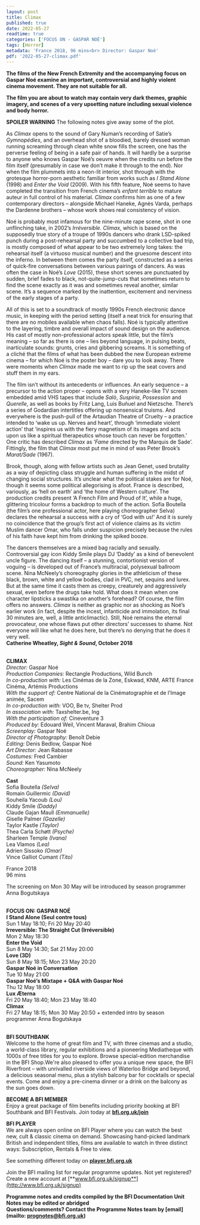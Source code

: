 ```yaml
---
layout: post
title: Climax
published: true
date: 2022-05-27
readtime: true
categories: ['FOCUS ON - GASPAR NOÉ']
tags: [Horror]
metadata: 'France 2018, 96 mins<br> Director: Gaspar Noé'
pdf: '2022-05-27-climax.pdf'
---
```


**The films of the New French Extremity and the accompanying focus on Gaspar Noé examine an important, controversial and highly violent cinema movement. They are not suitable for all.**

**The film you are about to watch may contain very dark themes, graphic imagery, and scenes of a very upsetting nature including sexual violence and body horror.**

**SPOILER WARNING** The following notes give away some of the plot.

As _Climax_ opens to the sound of Gary Numan’s recording of Satie’s _Gymnopédies_, and an overhead shot of a bloodied, barely dressed woman running screaming through clean white snow fills the screen, one has the perverse feeling of being in a safe pair of hands. It will hardly be a surprise to anyone who knows Gaspar Noé’s oeuvre when the credits run before the film itself (presumably in case we don’t make it through to the end). Nor when the film plummets into a neon-lit interior, shot through with the grotesque horror-porn aesthetic familiar from works such as _I Stand Alone_ (1998) and _Enter the Void_ (2009). With his fifth feature, Noé seems to have completed the transition from French cinema’s _enfant terrible_ to mature auteur in full control of his material. _Climax_ confirms him as one of a few contemporary directors – alongside Michael Haneke, Agnès Varda, perhaps the Dardenne brothers – whose work shows real consistency of vision.

Noé is probably most infamous for the nine-minute rape scene, shot in one unflinching take, in 2002’s _Irréversible_. _Climax_, which is based on the supposedly true story of a troupe of 1990s dancers who drank LSD-spiked punch during a post-rehearsal party and succumbed to a collective bad trip, is mostly composed of what appear to be two extremely long takes: the rehearsal itself (a virtuoso musical number) and the gruesome descent into the inferno.  In between them comes the party itself, constructed as a series of quick-fire conversations between various pairings of dancers. As was often the case in Noé’s _Love_ (2015), these short scenes are punctuated by sudden, brief fades to black, not-quite-jump-cuts that sometimes return to find the scene exactly as it was and sometimes reveal another, similar scene. It’s a sequence marked by the inattention, excitement and nerviness of the early stages of a party.

All of this is set to a soundtrack of mostly 1990s French electronic dance music, in keeping with the period setting (itself a neat trick for ensuring that there are no mobiles available when chaos falls). Noé is typically attentive to the layering, timbre and overall impact of sound design on the audience. His cast of mostly non-professional actors speak little, but the film’s meaning – so far as there is one – lies beyond language, in pulsing beats, inarticulate sounds: grunts, cries and gibbering screams. It is something of a cliché that the films of what has been dubbed the new European extreme cinema – for which Noé is the poster boy – dare you to look away. There were moments when _Climax_ made me want to rip up the seat covers and stuff them in my ears.

The film isn’t without its antecedents or influences. An early sequence – a precursor to the action proper – opens with a very Haneke-like TV screen embedded amid VHS tapes that include _Salò_, _Suspiria_, _Possession_ and _Querelle_, as well as books by Fritz Lang, Luis Buñuel and Nietzsche. There’s a series of Godardian intertitles offering up nonsensical truisms. And everywhere is the push-pull of the Artaudian Theatre of Cruelty – a practice intended to ‘wake us up. Nerves and heart’, through ‘immediate violent action’ that ‘inspires us with the fiery magnetism of its images and acts upon us like a spiritual therapeutics whose touch can never be forgotten.’ One critic has described _Climax_ as ‘_Fame_ directed by the Marquis de Sade’. Fittingly, the film that _Climax_ most put me in mind of was Peter Brook’s _Marat/Sade_ (1967).

Brook, though, along with fellow artists such as Jean Genet, used brutality as a way of depicting class struggle and human suffering in the midst of changing social structures. It’s unclear what the political stakes are for Noé, though it seems some political allegorising is afoot. France is described, variously, as ‘hell on earth’ and ‘the home of Western culture’. The production credits present ‘A French Film and Proud of It’, while a huge, glittering tricolour forms a backdrop to much of the action. Sofia Boutella (the film’s one professional actor, here playing choreographer Selva) declares the rehearsal a success with a cry of ‘God with us!’ And it is surely no coincidence that the group’s first act of violence claims as its victim Muslim dancer Omar, who falls under suspicion precisely because the rules of his faith have kept him from drinking the spiked booze.

The dancers themselves are a mixed bag racially and sexually. Controversial gay icon Kiddy Smile plays DJ ‘Daddy’ as a kind of benevolent uncle figure. The dancing itself – a stunning, contortionist version of voguing – is developed out of France’s multiracial, polysexual ballroom scene. Nina McNeely’s choreography glories in the athleticism of these black, brown, white and yellow bodies, clad in PVC, net, sequins and lurex. But at the same time it casts them as creepy, creaturely and aggressively sexual, even before the drugs take hold. What does it mean when one character lipsticks a swastika on another’s forehead? Of course, the film offers no answers. _Climax_ is neither as graphic nor as shocking as Noé’s earlier work (in fact, despite the incest, infanticide and immolation, its final 30 minutes are, well, a little anticlimactic). Still, Noé remains the eternal provocateur, one whose flaws put other directors’ successes to shame. Not everyone will like what he does here, but there’s no denying that he does it very well.  
**Catherine Wheatley, _Sight & Sound_, October 2018**
<br><br>

**CLIMAX**<br>
_Director:_ Gaspar Noé<br>
_Production Companies:_ Rectangle Productions, Wild Bunch<br>
_In co-production with:_ Les Cinémas de la Zone, Eskwad, KNM, ARTE France Cinéma,  Artémis Productions<br>
_With the support of:_ Centre National de la Cinématographie et de l’Image animée, Sacem<br>
_In co-production with:_ VOO, Be tv, Shelter Prod<br>
_In association with:_ Taxshelter.be, Ing<br>
_With the participation of:_ Cineventure 3<br>
_Produced by:_ Edouard Weil, Vincent Maraval, Brahim Chioua<br>
_Screenplay:_ Gaspar Noé<br>
_Director of Photography:_ Benoît Debie<br>
_Editing:_ Denis Bedlow, Gaspar Noé<br>
_Art Director:_ Jean Rabasse<br>
_Costumes:_ Fred Cambier<br>
_Sound:_ Ken Yasumoto<br>
_Choreographer:_ Nina McNeely<br>

**Cast**<br>
Sofia Boutella _(Selva)_<br>
Romain Guillermic _(David)_<br>
Souheila Yacoub _(Lou)_<br>
Kiddy Smile _(Daddy)_<br>
Claude Gajan Maull _(Emmanuelle)_<br>
Giselle Palmer _(Gazelle)_<br>
Taylor Kastle _(Taylor)_<br>
Thea Carla Schøtt _(Psyche)_<br>
Sharleen Temple _(Ivana)_<br>
Lea Vlamos _(Lea)_<br>
Adrien Sissoko _(Omar)_<br>
Vince Galliot Cumant _(Tito)_<br>

France 2018<br>
96 mins

The screening on Mon 30 May will be introduced  by season programmer Anna Bogutskaya<br>
<br>

**FOCUS ON: GASPAR NOÉ**<br>
**I Stand Alone (Seul contre tous)**<br>
Sun 1 May 18:10; Fri 20 May 20:40<br>
**Irreversible: The Straight Cut (Irréversible)**<br>
Mon 2 May 18:30<br>
**Enter the Void**<br>
Sun 8 May 14:30; Sat 21 May 20:00<br>
**Love (3D)**<br>
Sun 8 May 18:15; Mon 23 May 20:20<br>
**Gaspar Noé in Conversation**<br>
Tue 10 May 21:00<br>
**Gaspar Noé’s Mixtape + Q&A with Gaspar Noé**<br>
Thu 12 May 18:00<br> 
**Lux Æterna**<br>
Fri 20 May 18:40; Mon 23 May 18:40<br> 
**Climax**<br>
Fri 27 May 18:15; Mon 30 May 20:50 + extended intro by season programmer Anna Bogutskaya<br>
<br>

**BFI SOUTHBANK**  
Welcome to the home of great film and TV, with three cinemas and a studio, a world-class library, regular exhibitions and a pioneering Mediatheque with 1000s of free titles for you to explore. Browse special-edition merchandise in the BFI Shop.We&#39;re also pleased to offer you a unique new space, the BFI Riverfront – with unrivalled riverside views of Waterloo Bridge and beyond, a delicious seasonal menu, plus a stylish balcony bar for cocktails or special events. Come and enjoy a pre-cinema dinner or a drink on the balcony as the sun goes down.  

**BECOME A BFI MEMBER**  
Enjoy a great package of film benefits including priority booking at BFI Southbank and BFI Festivals. Join today at [**bfi.org.uk/join**](http://www.bfi.org.uk/join)  

**BFI PLAYER**  
 We are always open online on BFI Player where you can watch the best new, cult &amp; classic cinema on demand. Showcasing hand-picked landmark British and independent titles, films are available to watch in three distinct ways: Subscription, Rentals &amp; Free to view.  

See something different today on [**player.bfi.org.uk**](https://player.bfi.org.uk)  

Join the BFI mailing list for regular programme updates. Not yet registered? Create a new account at [**www.bfi.org.uk/signup**](http://www.bfi.org.uk/signup)

**Programme notes and credits compiled by the BFI Documentation Unit  
Notes may be edited or abridged  
Questions/comments? Contact the Programme Notes team by [email](mailto: prognotes@bfi.org.uk)**

<!--stackedit_data:
eyJoaXN0b3J5IjpbLTEwNzQ0MzE5NjJdfQ==
-->
